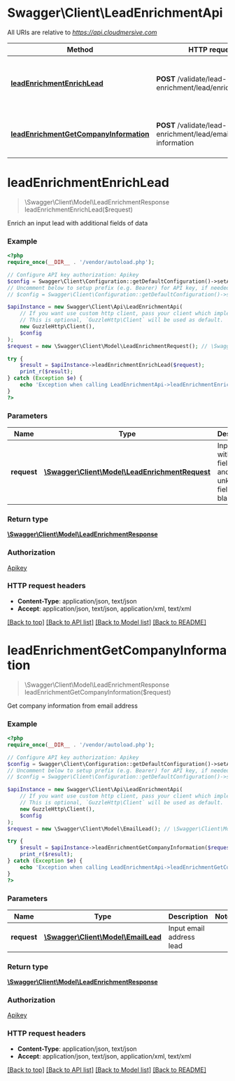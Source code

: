 # Swagger\Client\LeadEnrichmentApi

All URIs are relative to *https://api.cloudmersive.com*

Method | HTTP request | Description
------------- | ------------- | -------------
[**leadEnrichmentEnrichLead**](LeadEnrichmentApi.md#leadEnrichmentEnrichLead) | **POST** /validate/lead-enrichment/lead/enrich | Enrich an input lead with additional fields of data
[**leadEnrichmentGetCompanyInformation**](LeadEnrichmentApi.md#leadEnrichmentGetCompanyInformation) | **POST** /validate/lead-enrichment/lead/email/company-information | Get company information from email address


# **leadEnrichmentEnrichLead**
> \Swagger\Client\Model\LeadEnrichmentResponse leadEnrichmentEnrichLead($request)

Enrich an input lead with additional fields of data

### Example
```php
<?php
require_once(__DIR__ . '/vendor/autoload.php');

// Configure API key authorization: Apikey
$config = Swagger\Client\Configuration::getDefaultConfiguration()->setApiKey('Apikey', 'YOUR_API_KEY');
// Uncomment below to setup prefix (e.g. Bearer) for API key, if needed
// $config = Swagger\Client\Configuration::getDefaultConfiguration()->setApiKeyPrefix('Apikey', 'Bearer');

$apiInstance = new Swagger\Client\Api\LeadEnrichmentApi(
    // If you want use custom http client, pass your client which implements `GuzzleHttp\ClientInterface`.
    // This is optional, `GuzzleHttp\Client` will be used as default.
    new GuzzleHttp\Client(),
    $config
);
$request = new \Swagger\Client\Model\LeadEnrichmentRequest(); // \Swagger\Client\Model\LeadEnrichmentRequest | Input lead with known fields set, and unknown fields left blank (null)

try {
    $result = $apiInstance->leadEnrichmentEnrichLead($request);
    print_r($result);
} catch (Exception $e) {
    echo 'Exception when calling LeadEnrichmentApi->leadEnrichmentEnrichLead: ', $e->getMessage(), PHP_EOL;
}
?>
```

### Parameters

Name | Type | Description  | Notes
------------- | ------------- | ------------- | -------------
 **request** | [**\Swagger\Client\Model\LeadEnrichmentRequest**](../Model/LeadEnrichmentRequest.md)| Input lead with known fields set, and unknown fields left blank (null) |

### Return type

[**\Swagger\Client\Model\LeadEnrichmentResponse**](../Model/LeadEnrichmentResponse.md)

### Authorization

[Apikey](../../README.md#Apikey)

### HTTP request headers

 - **Content-Type**: application/json, text/json
 - **Accept**: application/json, text/json, application/xml, text/xml

[[Back to top]](#) [[Back to API list]](../../README.md#documentation-for-api-endpoints) [[Back to Model list]](../../README.md#documentation-for-models) [[Back to README]](../../README.md)

# **leadEnrichmentGetCompanyInformation**
> \Swagger\Client\Model\LeadEnrichmentResponse leadEnrichmentGetCompanyInformation($request)

Get company information from email address

### Example
```php
<?php
require_once(__DIR__ . '/vendor/autoload.php');

// Configure API key authorization: Apikey
$config = Swagger\Client\Configuration::getDefaultConfiguration()->setApiKey('Apikey', 'YOUR_API_KEY');
// Uncomment below to setup prefix (e.g. Bearer) for API key, if needed
// $config = Swagger\Client\Configuration::getDefaultConfiguration()->setApiKeyPrefix('Apikey', 'Bearer');

$apiInstance = new Swagger\Client\Api\LeadEnrichmentApi(
    // If you want use custom http client, pass your client which implements `GuzzleHttp\ClientInterface`.
    // This is optional, `GuzzleHttp\Client` will be used as default.
    new GuzzleHttp\Client(),
    $config
);
$request = new \Swagger\Client\Model\EmailLead(); // \Swagger\Client\Model\EmailLead | Input email address lead

try {
    $result = $apiInstance->leadEnrichmentGetCompanyInformation($request);
    print_r($result);
} catch (Exception $e) {
    echo 'Exception when calling LeadEnrichmentApi->leadEnrichmentGetCompanyInformation: ', $e->getMessage(), PHP_EOL;
}
?>
```

### Parameters

Name | Type | Description  | Notes
------------- | ------------- | ------------- | -------------
 **request** | [**\Swagger\Client\Model\EmailLead**](../Model/EmailLead.md)| Input email address lead |

### Return type

[**\Swagger\Client\Model\LeadEnrichmentResponse**](../Model/LeadEnrichmentResponse.md)

### Authorization

[Apikey](../../README.md#Apikey)

### HTTP request headers

 - **Content-Type**: application/json, text/json
 - **Accept**: application/json, text/json, application/xml, text/xml

[[Back to top]](#) [[Back to API list]](../../README.md#documentation-for-api-endpoints) [[Back to Model list]](../../README.md#documentation-for-models) [[Back to README]](../../README.md)


